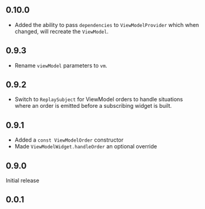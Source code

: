 ## 0.10.0
- Added the ability to pass `dependencies` to `ViewModelProvider` which when changed, will recreate the `ViewModel`.

## 0.9.3
- Rename `viewModel` parameters to `vm`.

## 0.9.2
- Switch to `ReplaySubject` for ViewModel orders to handle situations where an order is emitted before a subscribing widget is built.

## 0.9.1

- Added a `const ViewModelOrder` constructor
- Made `ViewModelWidget.handleOrder` an optional override

## 0.9.0

Initial release

## 0.0.1
